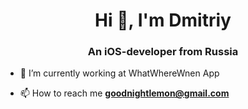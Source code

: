 <h1 align="center">Hi 👋, I'm Dmitriy</h1>
<h3 align="center">An iOS-developer from Russia</h3>

- 🔭 I’m currently working at WhatWhereWnen App

- 📫 How to reach me **goodnightlemon@gmail.com**
